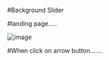 #Background Slider

#landing page.....

![image](https://user-images.githubusercontent.com/81670997/168736779-5fb383a0-4657-49f1-9ef1-da8cde5267a6.png)

#When click on arrow button.......
